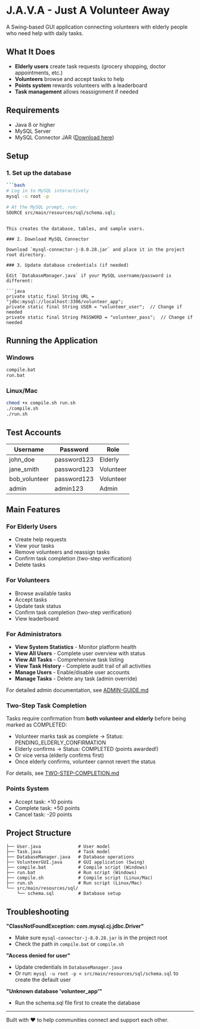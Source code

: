 # J.A.V.A - Just A Volunteer Away

A Swing-based GUI application connecting volunteers with elderly people who need help with daily tasks.

## What It Does

- **Elderly users** create task requests (grocery shopping, doctor appointments, etc.)
- **Volunteers** browse and accept tasks to help
- **Points system** rewards volunteers with a leaderboard
- **Task management** allows reassignment if needed

## Requirements

- Java 8 or higher
- MySQL Server
- MySQL Connector JAR ([Download here](https://dev.mysql.com/downloads/connector/j/))

## Setup

### 1. Set up the database

```bash
```bash
# Log in to MySQL interactively
mysql -u root -p

# At the MySQL prompt, run:
SOURCE src/main/resources/sql/schema.sql;
```
```

This creates the database, tables, and sample users.

### 2. Download MySQL Connector

Download `mysql-connector-j-8.0.28.jar` and place it in the project root directory.

### 3. Update database credentials (if needed)

Edit `DatabaseManager.java` if your MySQL username/password is different:

```java
private static final String URL = "jdbc:mysql://localhost:3306/volunteer_app";
private static final String USER = "volunteer_user";  // Change if needed
private static final String PASSWORD = "volunteer_pass";  // Change if needed
```

## Running the Application

### Windows
```bash
compile.bat
run.bat
```

### Linux/Mac
```bash
chmod +x compile.sh run.sh
./compile.sh
./run.sh
```

## Test Accounts

| Username      | Password    | Role      |
| ------------- | ----------- | --------- |
| john_doe      | password123 | Elderly   |
| jane_smith    | password123 | Volunteer |
| bob_volunteer | password123 | Volunteer |
| admin         | admin123    | Admin     |

## Main Features

### For Elderly Users

- Create help requests
- View your tasks
- Remove volunteers and reassign tasks
- Confirm task completion (two-step verification)
- Delete tasks

### For Volunteers

- Browse available tasks
- Accept tasks
- Update task status
- Confirm task completion (two-step verification)
- View leaderboard

### For Administrators

- **View System Statistics** - Monitor platform health
- **View All Users** - Complete user overview with status
- **View All Tasks** - Comprehensive task listing
- **View Task History** - Complete audit trail of all activities
- **Manage Users** - Enable/disable user accounts
- **Manage Tasks** - Delete any task (admin override)

For detailed admin documentation, see [ADMIN-GUIDE.md](ADMIN-GUIDE.md)

### Two-Step Task Completion

Tasks require confirmation from **both volunteer and elderly** before being marked as COMPLETED:
- Volunteer marks task as complete → Status: PENDING_ELDERLY_CONFIRMATION
- Elderly confirms → Status: COMPLETED (points awarded!)
- Or vice versa (elderly confirms first)
- Once elderly confirms, volunteer cannot revert the status

For details, see [TWO-STEP-COMPLETION.md](TWO-STEP-COMPLETION.md)

### Points System

- Accept task: +10 points
- Complete task: +50 points
- Cancel task: -20 points

## Project Structure

```
├── User.java              # User model
├── Task.java              # Task model
├── DatabaseManager.java   # Database operations
├── VolunteerGUI.java      # GUI application (Swing)
├── compile.bat            # Compile script (Windows)
├── run.bat                # Run script (Windows)
├── compile.sh             # Compile script (Linux/Mac)
├── run.sh                 # Run script (Linux/Mac)
└── src/main/resources/sql/
    └── schema.sql         # Database setup
```

## Troubleshooting

**"ClassNotFoundException: com.mysql.cj.jdbc.Driver"**

- Make sure `mysql-connector-j-8.0.28.jar` is in the project root
- Check the path in `compile.bat` or `compile.sh`

**"Access denied for user"**

- Update credentials in `DatabaseManager.java`
- Or run: `mysql -u root -p < src/main/resources/sql/schema.sql` to create the default user

**"Unknown database 'volunteer_app'"**

- Run the schema.sql file first to create the database

---

Built with ❤️ to help communities connect and support each other.
